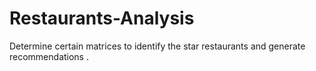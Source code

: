 # Restaurants-Analysis
Determine certain matrices to identify the star restaurants and generate recommendations .
